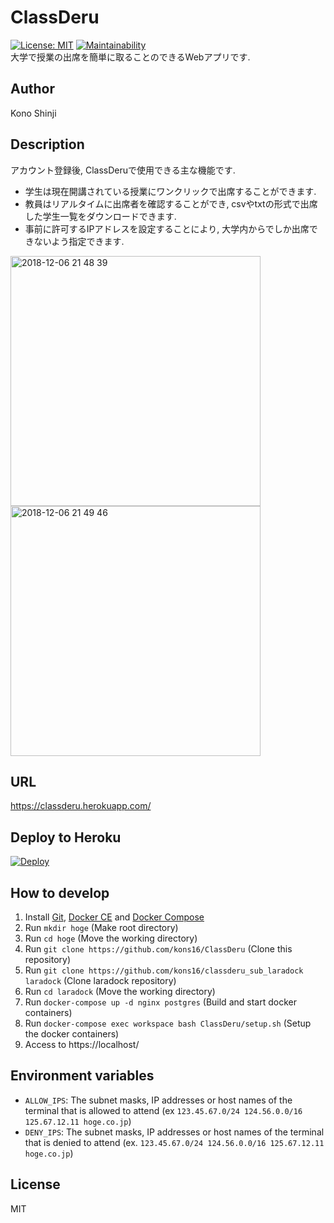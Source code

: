 # ClassDeru
[![License: MIT](https://img.shields.io/badge/License-MIT-yellow.svg)](LICENSE)
[![Maintainability](https://api.codeclimate.com/v1/badges/42ac05f746e434f7dd29/maintainability)](https://codeclimate.com/github/kons16/ClassDeru/maintainability)  
大学で授業の出席を簡単に取ることのできるWebアプリです.

## Author
Kono Shinji

## Description
アカウント登録後, ClassDeruで使用できる主な機能です.
* 学生は現在開講されている授業にワンクリックで出席することができます.
* 教員はリアルタイムに出席者を確認することができ, csvやtxtの形式で出席した学生一覧をダウンロードできます.
* 事前に許可するIPアドレスを設定することにより, 大学内からでしか出席できないよう指定できます. 

<img width="400" alt="2018-12-06 21 48 39" src="https://user-images.githubusercontent.com/31591102/49585313-5bcccf00-f9a1-11e8-941a-58a9c8ff772c.png">

<img width="400" alt="2018-12-06 21 49 46" src="https://user-images.githubusercontent.com/31591102/49585356-799a3400-f9a1-11e8-9a3f-06a83ec5f200.png">


## URL
https://classderu.herokuapp.com/  

## Deploy to Heroku
[![Deploy](https://www.herokucdn.com/deploy/button.png)](https://heroku.com/deploy)

## How to develop
1. Install [Git](https://git-scm.com/downloads), [Docker CE](https://docs.docker.com/install/) and [Docker Compose](https://docs.docker.com/compose/install/)
1. Run `mkdir hoge` (Make root directory)
1. Run `cd hoge` (Move the working directory)
1. Run `git clone https://github.com/kons16/ClassDeru` (Clone this repository)
1. Run `git clone https://github.com/kons16/classderu_sub_laradock laradock` (Clone laradock repository)
1. Run `cd laradock` (Move the working directory)
1. Run `docker-compose up -d nginx postgres` (Build and start docker containers)
1. Run `docker-compose exec workspace bash ClassDeru/setup.sh` (Setup the docker containers)
1. Access to https://localhost/

## Environment variables
* `ALLOW_IPS`: The subnet masks, IP addresses or host names of the terminal that is allowed to attend (ex `123.45.67.0/24 124.56.0.0/16 125.67.12.11 hoge.co.jp`)
* `DENY_IPS`: The subnet masks, IP addresses or host names of the terminal that is denied to attend (ex. `123.45.67.0/24 124.56.0.0/16 125.67.12.11 hoge.co.jp`)

## License
MIT

